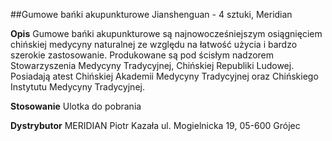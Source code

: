 ##Gumowe bańki akupunkturowe Jianshenguan - 4 sztuki, Meridian

**Opis** Gumowe bańki akupunkturowe są najnowocześniejszym osiągnięciem chińskiej medycyny naturalnej ze względu na łatwość użycia i bardzo szerokie zastosowanie. Produkowane są pod ścisłym nadzorem Stowarzyszenia
Medycyny Tradycyjnej, Chińskiej Republiki Ludowej. Posiadają atest Chińskiej Akademii Medycyny Tradycyjnej oraz Chińskiego Instytutu Medycyny Tradycyjnej.

**Stosowanie** Ulotka do pobrania

**Dystrybutor** MERIDIAN Piotr Kazała
ul. Mogielnicka 19, 05-600 Grójec